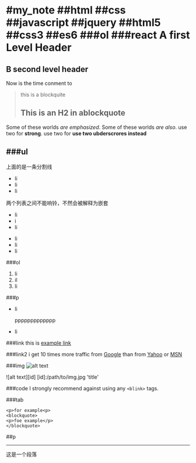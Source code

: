 #my_note
##html
##css
##javascript
##jquery
##html5
##css3
##es6
###ol
###react
A first Level Header
===================
B second level header
-------------------

Now is the time
conment to 

> this is a blockquite
> ## This is an H2 in ablockquote

Some of these worlds *are emphasized*.
Some of these worlds _are also_.
use two for **strong**.
use two for __use two ubderscrores instead__

###ul
---
上面的是一条分割线

* li
* li
* li

两个列表之间不能响铃，不然会被解释为嵌套

+ li
+ i
+ li

- li
- li
- li

###ol

1. li
2. il
3. li

###p

* li

    ppppppppppppp

* li

###link
this is [example link](www.example.com)

###link2
i get 10 times more traffic from [Google][1] than from [Yahoo][2] or [MSN][3]

[1]:http://google.com
[2]:http://search.com
[3]:http://search.msn.com

###img
![alt text](/path/to/img.jpg 'title')

![alt text][id]
[id]:/path/to/img.jpg 'title'

###code
I strongly recommend against using any `<blink>` tags.

###tab
    
    <p>for example<p>
    <blockquote>
    <p>foe example</p>
    </blockquote>

##p
* * *
这是一个段落
